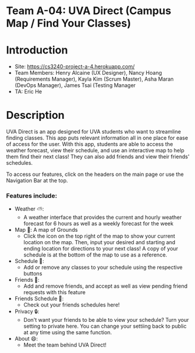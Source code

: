 # Team A-04: UVA Direct (Campus Map / Find Your Classes)

Introduction
============
* Site: https://cs3240-project-a-4.herokuapp.com/
* Team Members: Henry Alcaine (UX Designer), Nancy Hoang (Requirements Manager), Kayla Kim (Scrum Master), Asha Maran (DevOps Manager), James Tsai (Testing Manager
* TA: Eric He

Description
===========
UVA Direct is an app designed for UVA students who want to streamline finding classes. This app puts relevant information all in one place for ease of access for the user. With this app, students are able to access the weather forecast, view their schedule, and use an interactive map to help them find their next class! They can also add friends and view their friends' schedules.

To access our features, click on the headers on the main page or use the Navigation Bar at the top.

### Features include: ###

* Weather ⛅: 
  * A weather interface that provides the current and hourly weather forecast for 6 hours as well as a weekly forecast for the week
* Map 🏃: A map of Grounds
  * Click the icon on the top right of the map to show your current location on the map. Then, input your desired and starting and ending location for directions to your next class! A copy of your schedule is at the bottom of the map to use as a reference.
* Schedule 📆:
  * Add or remove any classes to your schedule using the respective buttons
* Friends 👥:
  * Add and remove friends, and accept as well as view pending friend requests with this feature
* Friends Schedule 🎒:
  * Check out your friends schedules here!
* Privacy 🔒:
  * Don't want your friends to be able to view your schedule? Turn your setting to private here. You can change your settiing back to public at any time using the same function.
* About 😄:
  * Meet the team behind UVA Direct!
